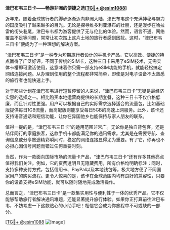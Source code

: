 **津巴布韦三日卡——畅游非洲的便捷之选[[TG💪+ @esim1088](https://t.me/s/esim1088)]**

近年来，随着全球旅行者的脚步逐渐迈向非洲大陆，津巴布韦这个充满神秘与魅力的国度吸引了越来越多的目光。无论是探寻维多利亚瀑布的壮丽，还是漫步在哈拉雷的街头巷尾，津巴布韦都为游客提供了无与伦比的体验。然而，语言不通、网络覆盖不足等问题，常常让初次踏上这片土地的旅行者感到困扰。这时，“津巴布韦三日卡”便成为了一种理想的解决方案。

“津巴布韦三日卡”是一种专为短期旅行者设计的手机卡产品，它以高效、便捷的特点赢得了广泛好评。不同于传统的SIM卡，这种三日卡采用了eSIM技术，无需实体卡槽即可激活使用，这意味着你只需一部支持eSIM功能的手机，就能轻松搞定网络连接问题。从办理到使用的整个流程都非常简单，即使是对电子设备不太熟悉的旅行者也能快速上手。

对于那些计划在津巴布韦进行短暂停留的人来说，“津巴布韦三日卡”无疑是最经济实惠的选择之一。相比购买本地运营商提供的长期套餐，这种三日卡不仅价格低廉，而且针对性更强。用户可以根据自己的实际需求选择适合的流量包，比如基础版提供每日1GB流量，而高配版则能享受每日5GB的高速上网服务。此外，该卡还支持语音通话和短信功能，让你在异国他乡也能保持与家人朋友的联系。

值得一提的是，“津巴布韦三日卡”的适用范围非常广。无论你是独自背包客，还是结伴同行的家庭旅客，这款手机卡都能满足你的通讯需求。尤其是在需要导航、查询信息或分享旅途精彩瞬间时，稳定的网络连接显得尤为重要。有了它，你再也不必担心因信号问题而错过任何重要时刻。

当然，作为一款面向国际市场的流量卡产品，“津巴布韦三日卡”还有许多其他亮点值得我们关注。例如，它的资费透明且无隐藏费用，所有价格均明确标注；同时，支持多种支付方式，包括信用卡、PayPal以及本地钱包等，极大地方便了不同国家用户的购买流程。更令人惊喜的是，该卡在全球范围内均有良好的兼容性，只要你的设备支持eSIM功能，就可以随时随地完成激活操作。

总而言之，“津巴布韦三日卡”是一款集实用性与便利性于一体的优秀产品。它不仅能够帮助旅行者解决通讯难题，还能显著提升旅行体验。如果你正打算前往津巴布韦，不妨考虑一下这款贴心的小助手吧！相信它会成为你旅程中不可或缺的一部分。

[[TG💪+ @esim1088](https://t.me/s/esim1088) ![Image](https://i.postimg.cc/4NQfJmqS/Snipaste-2025-05-13-00-14-12.png)]